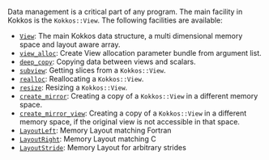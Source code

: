 Data management is a critical part of any program. The main facility in Kokkos is the `Kokkos::View`. 
The following facilities are available:

  * [`View`](Kokkos%3A%3AView): The main Kokkos data structure, a multi dimensional memory space and layout aware array.
  * [`view_alloc`](Kokkos%3A%3Aview_alloc): Create View allocation parameter bundle from argument list.
  * [`deep_copy`](Kokkos%3A%3Adeep_copy): Copying data between views and scalars.
  * [`subview`](Kokkos%3A%3Asubview): Getting slices from a `Kokkos::View`.
  * [`realloc`](Kokkos%3A%3Arealloc): Reallocating a `Kokkos::View`.
  * [`resize`](Kokkos%3A%3Aresize): Resizing a `Kokkos::View`.
  * [`create_mirror`](Kokkos%3A%3Acreate_mirror): Creating a copy of a `Kokkos::View` in a different memory space.
  * [`create_mirror_view`](Kokkos%3A%3Acreate_mirror): Creating a copy of a `Kokkos::View` in a different memory space, if the original view is not accessible in that space.
  * [`LayoutLeft`](Kokkos%3A%3ALayoutLeft): Memory Layout matching Fortran 
  * [`LayoutRight`](Kokkos%3A%3ALayoutRight): Memory Layout matching C 
  * [`LayoutStride`](Kokkos%3A%3ALayoutStride): Memory Layout for arbitrary strides 

